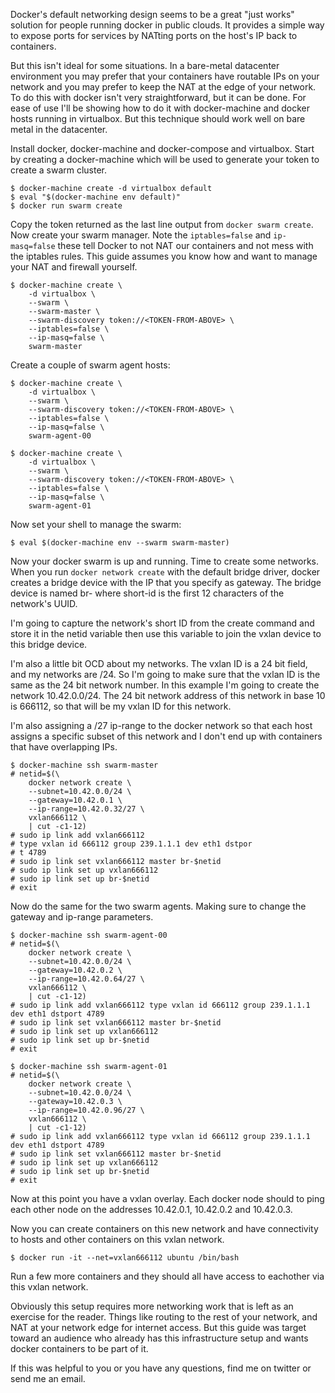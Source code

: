 Docker's default networking design seems to be a great "just works" solution for people running docker in public clouds. It provides a simple way to expose ports for services by NATting ports on the host's IP back to containers.

But this isn't ideal for some situations. In a bare-metal datacenter environment you may prefer that your containers have routable IPs on your network and you may prefer to keep the NAT at the edge of your network. To do this with docker isn't very straightforward, but it can be done. For ease of use I'll be showing how to do it with docker-machine and docker hosts running in virtualbox. But this technique should work well on bare metal in the datacenter.

Install docker, docker-machine and docker-compose and virtualbox. Start by creating a docker-machine which will be used to generate your token to create a swarm cluster.

```
$ docker-machine create -d virtualbox default
$ eval "$(docker-machine env default)"
$ docker run swarm create
```

Copy the token returned as the last line output from `docker swarm create`. Now create your swarm manager. Note the `iptables=false` and `ip-masq=false` these tell Docker to not NAT our containers and not mess with the iptables rules. This guide assumes you know how and want to manage your NAT and firewall yourself.

```
$ docker-machine create \
    -d virtualbox \
    --swarm \
    --swarm-master \
    --swarm-discovery token://<TOKEN-FROM-ABOVE> \
    --iptables=false \
    --ip-masq=false \
    swarm-master
```

Create a couple of swarm agent hosts:

```
$ docker-machine create \
    -d virtualbox \
    --swarm \
    --swarm-discovery token://<TOKEN-FROM-ABOVE> \
    --iptables=false \
    --ip-masq=false \
    swarm-agent-00

$ docker-machine create \
    -d virtualbox \
    --swarm \
    --swarm-discovery token://<TOKEN-FROM-ABOVE> \
    --iptables=false \
    --ip-masq=false \
    swarm-agent-01
```

Now set your shell to manage the swarm:

```
$ eval $(docker-machine env --swarm swarm-master)
```

Now your docker swarm is up and running. Time to create some networks. When you run `docker network create` with the default bridge driver, docker creates a bridge device with the IP that you specify as gateway. The bridge device is named br-<short-id> where short-id is the first 12 characters of the network's UUID.

I'm going to capture the network's short ID from the create command and store it in the netid variable then use this variable to join the vxlan device to this bridge device.

I'm also a little bit OCD about my networks. The vxlan ID is a 24 bit field, and my networks are /24. So I'm going to make sure that the vxlan ID is the same as the 24 bit network number. In this example I'm going to create the network 10.42.0.0/24. The 24 bit network address of this network in base 10 is 666112, so that will be my vxlan ID for this network.

I'm also assigning a /27 ip-range to the docker network so that each host assigns a specific subset of this network and I don't end up with containers that have overlapping IPs.

```
$ docker-machine ssh swarm-master
# netid=$(\
    docker network create \
    --subnet=10.42.0.0/24 \
    --gateway=10.42.0.1 \
    --ip-range=10.42.0.32/27 \
    vxlan666112 \
    | cut -c1-12)
# sudo ip link add vxlan666112 
# type vxlan id 666112 group 239.1.1.1 dev eth1 dstpor
# t 4789
# sudo ip link set vxlan666112 master br-$netid
# sudo ip link set up vxlan666112
# sudo ip link set up br-$netid
# exit
```

Now do the same for the two swarm agents. Making sure to change the gateway and ip-range parameters.

```
$ docker-machine ssh swarm-agent-00
# netid=$(\
    docker network create \
    --subnet=10.42.0.0/24 \
    --gateway=10.42.0.2 \
    --ip-range=10.42.0.64/27 \
    vxlan666112 \
    | cut -c1-12)
# sudo ip link add vxlan666112 type vxlan id 666112 group 239.1.1.1 dev eth1 dstport 4789
# sudo ip link set vxlan666112 master br-$netid
# sudo ip link set up vxlan666112
# sudo ip link set up br-$netid
# exit

$ docker-machine ssh swarm-agent-01
# netid=$(\
    docker network create \
    --subnet=10.42.0.0/24 \
    --gateway=10.42.0.3 \
    --ip-range=10.42.0.96/27 \
    vxlan666112 \
    | cut -c1-12)
# sudo ip link add vxlan666112 type vxlan id 666112 group 239.1.1.1 dev eth1 dstport 4789
# sudo ip link set vxlan666112 master br-$netid
# sudo ip link set up vxlan666112
# sudo ip link set up br-$netid
# exit
```

Now at this point you have a vxlan overlay. Each docker node should to ping each other node on the addresses 10.42.0.1, 10.42.0.2 and 10.42.0.3.

Now you can create containers on this new network and have connectivity to hosts and other containers on this vxlan network.

```
$ docker run -it --net=vxlan666112 ubuntu /bin/bash
```

Run a few more containers and they should all have access to eachother via this vxlan network.

Obviously this setup requires more networking work that is left as an exercise for the reader. Things like routing to the rest of your network, and NAT at your network edge for internet access. But this guide was target toward an audience who already has this infrastructure setup and wants docker containers to be part of it.

If this was helpful to you or you have any questions, find me on twitter or send me an email.
